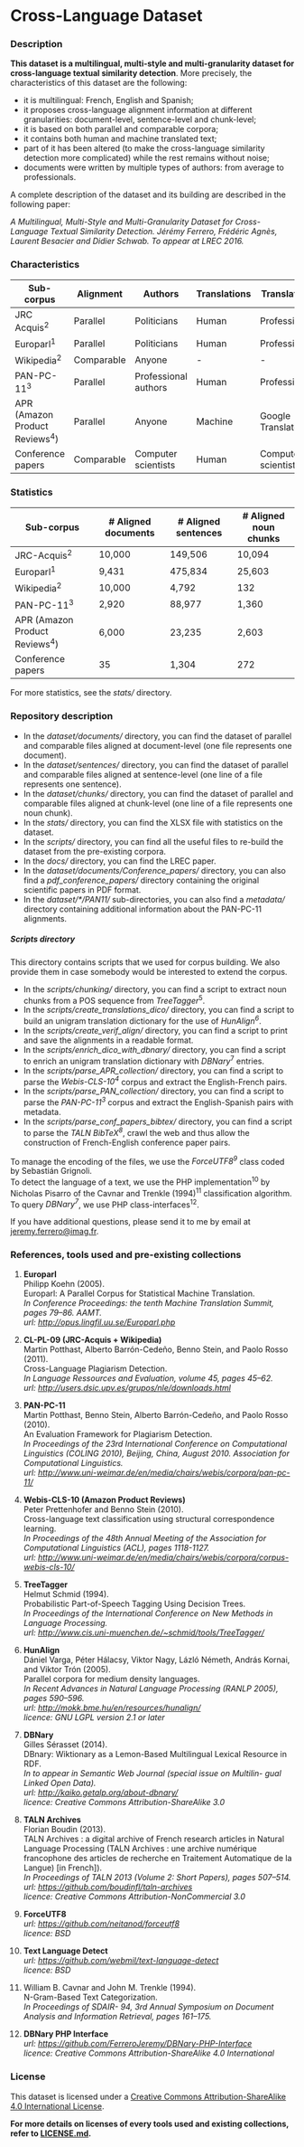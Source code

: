 # Cross-Language Dataset

### Description

<b>This dataset is a multilingual, multi-style and multi-granularity dataset for cross-language textual similarity detection</b>. 
More precisely, the characteristics of this dataset are the following:
* it is multilingual: French, English and Spanish;
* it proposes cross-language alignment information at
different granularities: document-level, sentence-level
and chunk-level;
* it is based on both parallel and comparable corpora;
* it contains both human and machine translated text;
* part of it has been altered (to make the cross-language
similarity detection more complicated) while the rest
remains without noise;
* documents were written by multiple types of authors:
from average to professionals.

A complete description of the dataset and its building are described in the following paper:

<i>A Multilingual, Multi-Style and Multi-Granularity Dataset for Cross-Language Textual Similarity Detection. Jérémy Ferrero, Frédéric Agnès, Laurent Besacier and Didier Schwab. To appear at LREC 2016.</i>

### Characteristics

Sub-corpus | Alignment | Authors | Translations | Translators | Alteration
--- | --- | ---| --- | ---| ---
JRC Acquis<sup>2</sup> | Parallel | Politicians | Human | Professional | No
Europarl<sup>1</sup> | Parallel | Politicians | Human | Professional | No
Wikipedia<sup>2</sup> | Comparable | Anyone | - | - | Noise
PAN-PC-11<sup>3</sup> |  Parallel |  Professional authors | Human | Professional | Yes
APR (Amazon Product Reviews<sup>4</sup>) | Parallel | Anyone | Machine | Google Translate | No
Conference papers | Comparable | Computer scientists | Human | Computer scientists | Noise

### Statistics

Sub-corpus | # Aligned documents | # Aligned sentences | # Aligned noun chunks
--- | --- | ---| ---
JRC-Acquis<sup>2</sup> | 10,000 | 149,506 | 10,094 
Europarl<sup>1</sup> | 9,431 | 475,834 | 25,603 
Wikipedia<sup>2</sup> | 10,000 | 4,792 | 132 
PAN-PC-11<sup>3</sup> | 2,920 | 88,977 | 1,360 
APR (Amazon Product Reviews<sup>4</sup>) | 6,000 | 23,235 | 2,603 
Conference papers | 35 | 1,304 | 272 

For more statistics, see the <i>stats/</i> directory.

### Repository description

* In the <i>dataset/documents/</i> directory, you can find the dataset of parallel and comparable files aligned at document-level (one file represents one document).
* In the <i>dataset/sentences/</i> directory, you can find the dataset of parallel and comparable files aligned at sentence-level (one line of a file represents one sentence).
* In the <i>dataset/chunks/</i> directory, you can find the dataset of parallel and comparable files aligned at chunk-level (one line of a file represents one noun chunk).
* In the <i>stats/</i> directory, you can find the XLSX file with statistics on the dataset.
* In the <i>scripts/</i> directory, you can find all the useful files to re-build the dataset from the pre-existing corpora.
* In the <i>docs/</i> directory, you can find the LREC paper.
* In the <i>dataset/documents/Conference_papers/</i> directory, you can also find a <i>pdf_conference_papers/</i> directory containing the original scientific papers in PDF format.
* In the <i>dataset/*/PAN11/</i> sub-directories, you can also find a <i>metadata/</i> directory containing additional information about the PAN-PC-11 alignments.

##### Scripts directory

This directory contains scripts that we used for corpus building. We also provide them in case somebody would be interested to extend the corpus.
* In the <i>scripts/chunking/</i> directory, you can find a script to extract noun chunks from a POS sequence from <i>TreeTagger</i><sup>5</sup>.<br/>
* In the <i>scripts/create_translations_dico/</i> directory, you can find a script to build an unigram translation dictionary for the use of <i>HunAlign<sup>6</sup></i>.<br/>
* In the <i>scripts/create_verif_align/</i> directory, you can find a script to print and save the alignments in a readable format.<br/>
* In the <i>scripts/enrich_dico_with_dbnary/</i> directory, you can find a script to enrich an unigram translation dictionary with <i>DBNary</i><sup>7</sup> entries.<br/>
* In the <i>scripts/parse_APR_collection/</i> directory, you can find a script to parse the <i>Webis-CLS-10<sup>4</sup></i> corpus and extract the English-French pairs.<br/>
* In the <i>scripts/parse_PAN_collection/</i> directory, you can find a script to parse the <i>PAN-PC-11<sup>3</sup></i> corpus and extract the English-Spanish pairs with metadata.<br/>
* In the <i>scripts/parse_conf_papers_bibtex/</i> directory, you can find a script to parse the <i>TALN BibTeX<sup>8</sup></i>, crawl the web and thus allow the construction of French-English conference paper pairs.<br/>

To manage the encoding of the files, we use the <i>ForceUTF8<sup>9</sup></i> class coded by Sebastián Grignoli.<br/>
To detect the language of a text, we use the PHP implementation<sup>10</sup> by Nicholas Pisarro of the Cavnar and Trenkle (1994)<sup>11</sup> classification algorithm.<br/>
To query <i>DBNary<sup>7</sup></i>, we use PHP class-interfaces<sup>12</sup>.

If you have additional questions, please send it to me by email at jeremy.ferrero@imag.fr.

### References, tools used and pre-existing collections

1.	<b>Europarl</b><br/>
	Philipp Koehn (2005). <br/>
	Europarl: A Parallel Corpus for Statistical Machine Translation. <br/>
	<i>In Conference Proceedings: the tenth Machine Translation Summit, pages 79–86. AAMT.<br/>
	url: http://opus.lingfil.uu.se/Europarl.php </i> 
	
2.	<b>CL-PL-09 (JRC-Acquis + Wikipedia)</b><br/>
	Martin Potthast, Alberto Barrón-Cedeño, Benno Stein, and Paolo Rosso (2011). <br/>
	Cross-Language Plagiarism Detection.<br/>
	<i>In Language Ressources and Evaluation, volume 45, pages 45–62.<br/>
	url: http://users.dsic.upv.es/grupos/nle/downloads.html </i> 

3.	<b>PAN-PC-11</b><br/>
	Martin Potthast, Benno Stein, Alberto Barrón-Cedeño, and Paolo Rosso (2010). <br/>
	An Evaluation Framework for Plagiarism Detection. <br/>
	<i>In Proceedings of the 23rd International Conference on Computational Linguistics (COLING 2010), Beijing,
China, August 2010. Association for Computational Linguistics. <br/>
	url: http://www.uni-weimar.de/en/media/chairs/webis/corpora/pan-pc-11/ </i> 
	
4.	<b>Webis-CLS-10 (Amazon Product Reviews)</b><br/>
	Peter Prettenhofer and Benno Stein (2010). <br/>
	Cross-language text classification using structural correspondence learning. <br/>
	<i>In Proceedings of the 48th Annual Meeting of the Association for Computational Linguistics (ACL), pages 1118-1127. <br/>
	url: http://www.uni-weimar.de/en/media/chairs/webis/corpora/corpus-webis-cls-10/ </i>

5.	<b>TreeTagger</b><br/>
	Helmut Schmid (1994). <br/>
	Probabilistic Part-of-Speech Tagging Using Decision Trees. <br/>
	<i>In Proceedings of the International Conference on New Methods in Language Processing. <br/>
	url: http://www.cis.uni-muenchen.de/~schmid/tools/TreeTagger/ </i> 

6.	<b>HunAlign</b><br/>
	Dániel Varga, Péter Hálacsy, Viktor Nagy, Lázló Németh, András Kornai, and Viktor Trón (2005). <br/>
	Parallel corpora for medium density languages. <br/>
	<i>In Recent Advances in Natural Language Processing (RANLP 2005), pages 590–596. <br/>
	url: http://mokk.bme.hu/en/resources/hunalign/ <br/>
	licence: GNU LGPL version 2.1 or later</i> 

7.	<b>DBNary</b><br/>
	Gilles Sérasset (2014). <br/>
	DBnary: Wiktionary as a Lemon-Based Multilingual Lexical Resource in RDF. <br/>
	<i>In to appear in Semantic Web Journal (special issue on Multilin- gual Linked Open Data). <br/>
	url: http://kaiko.getalp.org/about-dbnary/ <br/>
	licence: Creative Commons Attribution-ShareAlike 3.0 </i> 

8.	<b>TALN Archives</b><br/>
	Florian Boudin (2013). <br/>
	TALN Archives : a digital archive of French research articles in Natural Language Processing (TALN Archives : une archive numérique francophone des articles de recherche en Traitement Automatique de la Langue) [in French]). <br/>
	<i>In Proceedings of TALN 2013 (Volume 2: Short Papers), pages 507–514. <br/>
	url: https://github.com/boudinfl/taln-archives <br/>
	licence: Creative Commons Attribution-NonCommercial 3.0 </i> 

9.	<b>ForceUTF8</b> <br/>
	<i>url: https://github.com/neitanod/forceutf8 <br/>
	licence: BSD </i>

10.	<b>Text Language Detect</b> <br/>
	<i>url: https://github.com/webmil/text-language-detect <br/>
	licence: BSD </i>

11.	William B. Cavnar and John M. Trenkle (1994). <br/>
	N-Gram-Based Text Categorization. <br/>
	<i>In Proceedings of SDAIR- 94, 3rd Annual Symposium on Document Analysis and Information Retrieval, pages 161–175.</i>

12.	<b>DBNary PHP Interface</b> <br/>
	<i>url: https://github.com/FerreroJeremy/DBNary-PHP-Interface <br/>
	licence: Creative Commons Attribution-ShareAlike 4.0 International </i>

### License

This dataset is licensed under a <a rel="license" href="http://creativecommons.org/licenses/by-sa/4.0/">Creative Commons Attribution-ShareAlike 4.0 International License</a>.<br />

<b>For more details on licenses of every tools used and existing collections, refer to <a rel="license" href="https://github.com/FerreroJeremy/Cross-Language-Dataset/blob/master/LICENSE.md">LICENSE.md</a>. </b>
